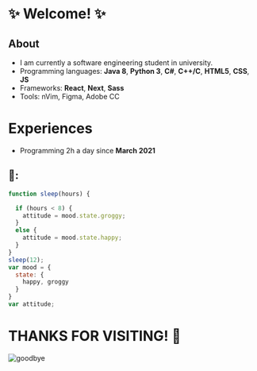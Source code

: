 # :sparkles: Welcome! :sparkles:

## About

* I am currently a software engineering student in university.
* Programming languages: **Java 8**, **Python 3**, **C#**, **C++/C**, **HTML5**, **CSS**, **JS**
* Frameworks: **React**, **Next**, **Sass**
* Tools: nVim, Figma, Adobe CC

# Experiences

* Programming 2h a day since **March 2021**

## 🌊:
```javascript
function sleep(hours) {

  if (hours < 8) {
    attitude = mood.state.groggy;
  }
  else {
    attitude = mood.state.happy;
  }
}
sleep(12);
var mood = {
  state: {
    happy, groggy
  }
}
var attitude;
```

# THANKS FOR VISITING! 🌌
![goodbye](https://i.pinimg.com/originals/b2/63/1d/b2631d34e97f9d1f87c63d5d8a40e6c5.gif)
